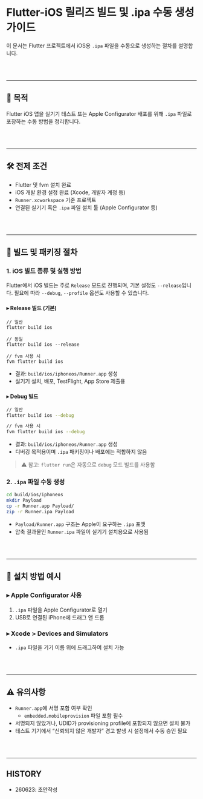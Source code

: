 # Flutter-iOS 릴리즈 빌드 및 .ipa 수동 생성 가이드

이 문서는 Flutter 프로젝트에서 iOS용 `.ipa` 파일을 수동으로 생성하는 절차를 설명합니다.


<br><br>

---

## 🎯 목적

Flutter iOS 앱을 실기기 테스트 또는 Apple Configurator 배포를 위해 `.ipa` 파일로 포장하는 수동 방법을 정리합니다.


<br><br>

---

## 🛠️ 전제 조건

- Flutter 및 fvm 설치 완료
- iOS 개발 환경 설정 완료 (Xcode, 개발자 계정 등)
- `Runner.xcworkspace` 기준 프로젝트
- 연결된 실기기 혹은 `.ipa` 파일 설치 툴 (Apple Configurator 등)


<br><br>

---

## 🔧 빌드 및 패키징 절차

### 1. iOS 빌드 종류 및 실행 방법

Flutter에서 iOS 빌드는 주로 `Release` 모드로 진행되며, 기본 설정도 `--release`입니다. 필요에 따라 `--debug`, `--profile` 옵션도 사용할 수 있습니다.

#### ▸ Release 빌드 (기본)

```
// 일반
flutter build ios           

// 동일 
flutter build ios --release

// fvm 사용 시
fvm flutter build ios
```

- 결과: `build/ios/iphoneos/Runner.app` 생성
- 실기기 설치, 배포, TestFlight, App Store 제출용

#### ▸ Debug 빌드

```bash
// 일반
flutter build ios --debug

// fvm 사용 시
fvm flutter build ios --debug
```

- 결과: `build/ios/iphoneos/Runner.app` 생성
- 디버깅 목적용이며 `.ipa` 패키징이나 배포에는 적합하지 않음

> ⚠️ 참고: `flutter run`은 자동으로 `debug` 모드 빌드를 사용함

### 2. `.ipa` 파일 수동 생성

```bash
cd build/ios/iphoneos
mkdir Payload
cp -r Runner.app Payload/
zip -r Runner.ipa Payload
```

- `Payload/Runner.app` 구조는 Apple이 요구하는 `.ipa` 포맷
- 압축 결과물인 `Runner.ipa` 파일이 실기기 설치용으로 사용됨


<br><br>

---

## 📱 설치 방법 예시

### ▸ Apple Configurator 사용
1. `.ipa` 파일을 Apple Configurator로 열기
2. USB로 연결된 iPhone에 드래그 앤 드롭

### ▸ Xcode > Devices and Simulators
- `.ipa` 파일을 기기 이름 위에 드래그하여 설치 가능


<br><br>

---

## ⚠️ 유의사항

- `Runner.app`에 서명 포함 여부 확인
  - `embedded.mobileprovision` 파일 포함 필수
- 서명되지 않았거나, UDID가 provisioning profile에 포함되지 않으면 설치 불가
- 테스트 기기에서 “신뢰되지 않은 개발자” 경고 발생 시 설정에서 수동 승인 필요

<br><br>

---

## HISTORY
- 260623: 초안작성
